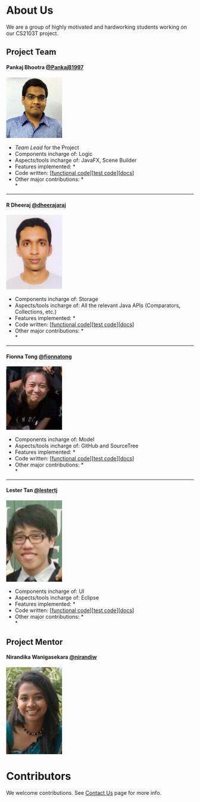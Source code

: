 # About Us

We are a group of highly motivated and hardworking students working on our CS2103T project.

## Project Team

#### Pankaj Bhootra [@PankajB1997](https://github.com/PankajB1997)

<img src="images/PankajBhootra.JPG" width="150">

* *Team Lead* for the Project
* Components incharge of: Logic
* Aspects/tools incharge of: JavaFX, Scene Builder 
* Features implemented:
  *  
* Code written: [[functional code](A0144919W.md)][[test code](A0144919W.md)][[docs](A0144919W.md)]
* Other major contributions:
  *  
  *  

-----

#### R Dheeraj [@dheerajaraj](https://github.com/dheerajaraj)

<img src="images/RDheeraj.jpg" width="150">

* Components incharge of: Storage
* Aspects/tools incharge of: All the relevant Java APIs (Comparators, Collections, etc.)
* Features implemented:
  *  
* Code written: [[functional code](A0144919W.md)][[test code](A0144919W.md)][[docs](A0144919W.md)]
* Other major contributions:
  *  
  *  

-----

#### Fionna Tong [@fionnatong](https://github.com/fionnatong)

<img src="images/FionnaTong.jpeg" width="150">

* Components incharge of: Model
* Aspects/tools incharge of: GitHub and SourceTree
* Features implemented:
  *  
* Code written: [[functional code](A0144919W.md)][[test code](A0144919W.md)][[docs](A0144919W.md)]
* Other major contributions:
  *  
  *  

-----

#### Lester Tan [@lestertj](https://github.com/lestertj)

<img src="images/LesterTan.jpg" width="150">

* Components incharge of: UI
* Aspects/tools incharge of: Eclipse
* Features implemented:
  *  
* Code written: [[functional code](A0144919W.md)][[test code](A0144919W.md)][[docs](A0144919W.md)]
* Other major contributions:
  *  
  *  

## Project Mentor
 
#### Nirandika Wanigasekara [@nirandiw](https://github.com/nirandiw)

<img src="images/ProjectMentor.JPG" width="150">


# Contributors

We welcome contributions. See [Contact Us](ContactUs.md) page for more info.
